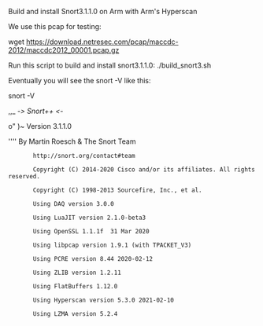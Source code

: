 Build and install Snort3.1.1.0 on Arm with Arm's Hyperscan

We use this pcap for testing:

wget https://download.netresec.com/pcap/maccdc-2012/maccdc2012_00001.pcap.gz

Run this script to build and install snort3.1.1.0: ./build_snort3.sh

Eventually you will see the snort -V like this:

snort -V

   ,,_     -*> Snort++ <*-

  o"  )~   Version 3.1.1.0

   ''''    By Martin Roesch & The Snort Team

           http://snort.org/contact#team

           Copyright (C) 2014-2020 Cisco and/or its affiliates. All rights reserved.

           Copyright (C) 1998-2013 Sourcefire, Inc., et al.

           Using DAQ version 3.0.0

           Using LuaJIT version 2.1.0-beta3

           Using OpenSSL 1.1.1f  31 Mar 2020

           Using libpcap version 1.9.1 (with TPACKET_V3)

           Using PCRE version 8.44 2020-02-12

           Using ZLIB version 1.2.11

           Using FlatBuffers 1.12.0

           Using Hyperscan version 5.3.0 2021-02-10

           Using LZMA version 5.2.4


